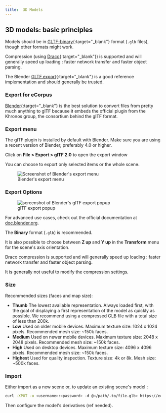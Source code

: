 ```yaml
---
title:  3D Models
---
```


## 3D models: basic principles

Models should be in [GLTF-binary](https://registry.khronos.org/glTF/specs/2.0/glTF-2.0.html){:target="_blank"} format (`.glb` files), though other formats might work.

Compression (using [Draco](https://google.github.io/draco/){:target="_blank"}) is supported and will generally speed up loading : faster network transfer and faster object parsing.

The Blender [GLTF export](https://github.com/KhronosGroup/glTF-Blender-IO){:target="_blank"} is a good reference implementation and should generally be trusted.

### Export for eCorpus

[Blender](https://www.blender.org/){:target="_blank"} is the best solution to convert files from pretty much anything to glTF because it embeds the official plugin from the Khronos group, the consortium behind the glTF format.

<div>
    <h3>Export menu</h3>
    <p>The glTF plugin is installed by default with Blender. Make sure you are using a recent version of Blender, preferably 4.0 or higher.</p>
    <p> Click on <b>File > Export > glTF 2.0</b> to open the export window</p>
    <p>You can choose to export only selected items or the whole scene.</p>
    <figure>
      <img alt="Screenshot of Blender's export menu" src="/assets/img/doc/blender_export_gltf.webp"/>
      <figcaption>Blender's export menu</figcaption>
    </figure>
</div>

<h3>Export Options</h3>
<div>
    <figure>
      <img alt="screenshot of Blender's glTF export popup" src="/assets/img/doc/blender_export_gltf_options.webp"/>
      <figcaption>glTF export popup</figcaption>
    </figure>
    <p>For advanced use cases, check out the official documentation at <a href="https://docs.blender.org/manual/en/4.0/addons/import_export/scene_gltf2.html" target="_blank">doc.blender.org</a>.</p>
      <p>The <b>Binary</b> format (<code>.glb</code>) is recommended.</p>
      <p>It is also possible to choose between <b>Z up</b> and <b>Y up</b> in the <b>Transform</b> menu for the scene's axis orientation.</p>
      <p>Draco compression is supported and will generally speed up loading : faster network transfer and faster object parsing.</p>
      <p>It is generally not useful to modify the compression settings.</p>
</div>

### Size

Recommended sizes (faces and map size):
 - **Thumb**   The lowest available representation. Always loaded first, with the goal of displaying a first representation of the model as quickly as possible. We recommend using a compressed GLB file with a total size of less than 200k.
 - **Low**     Used on older mobile devices. Maximum texture size: 1024 x 1024 pixels. Recommended mesh size: ~150k faces.
 - **Medium**  Used on newer mobile devices. Maximum texture size: 2048 x 2048 pixels. Recommended mesh size: ~150k faces.
 - **High**    Used on desktop devices. Maximum texture size: 4096 x 4096 pixels. Recommended mesh size: ~150k faces.
 - **Highest** Used for quality inspection. Texture size: 4k or 8k. Mesh size: ~500k faces.

### Import

Either import as a new scene or, to update an existing scene's model : 

```sh
curl -XPUT -u <username>:<password> -d @</path/.to/file.glb> https://ecorpus.holusion.com/scenes/<scene-name>/models/<filename.glb>
```
Then configure the model's derivatives (ref needed).
